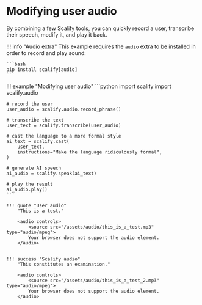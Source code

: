 # Modifying user audio

By combining a few Scalify tools, you can quickly record a user, transcribe their speech, modify it, and play it back.

!!! info "Audio extra"
    This example requires the `audio` extra to be installed in order to record and play sound:

    ```bash
    pip install scalify[audio]
    ```


!!! example "Modifying user audio"
    ```python
    import scalify
    import scalify.audio

    # record the user
    user_audio = scalify.audio.record_phrase()

    # transcribe the text
    user_text = scalify.transcribe(user_audio)

    # cast the language to a more formal style
    ai_text = scalify.cast(
        user_text, 
        instructions="Make the language ridiculously formal",
    )

    # generate AI speech
    ai_audio = scalify.speak(ai_text)

    # play the result
    ai_audio.play()
    ```

    !!! quote "User audio"
        "This is a test."
        
        <audio controls>
            <source src="/assets/audio/this_is_a_test.mp3" type="audio/mpeg">
            Your browser does not support the audio element.
        </audio>
        

    !!! success "Scalify audio"
        "This constitutes an examination."
        
        <audio controls>
            <source src="/assets/audio/this_is_a_test_2.mp3" type="audio/mpeg">
            Your browser does not support the audio element.
        </audio>
